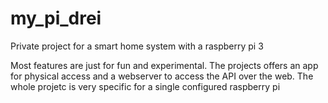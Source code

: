 # my_pi_drei

Private project for a smart home system with a raspberry pi 3

Most features are just for fun and experimental.
The projects offers an app for physical access and a webserver to access the API over the web.
The whole projetc is very specific for a single configured raspberry pi
